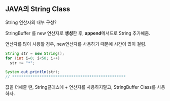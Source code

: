 ## JAVA의 String Class

String 연산자의 내부 구성?  

StringBuffer 를 new 연산자로 **생성**한 후, **append**메서드로 String 추가해줌.

연산자를 많이 사용할 경우, new연산자를 사용하기 때문에 시간이 많이 걸림.



``` java
String str = new String();
for (int i=0; i<50; i++)
  str += "*";

System.out.println(str);
// **************************************************
```



값을 더해줄 땐, String클래스에 + 연산자를 사용하지말고, StringBuffer Class를 사용하자.

